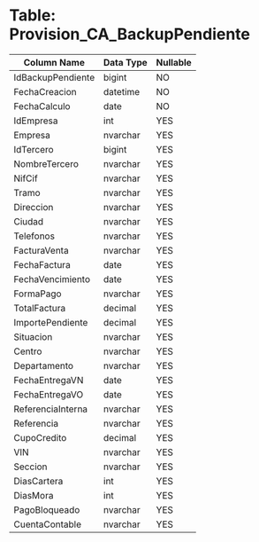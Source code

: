 # Table: Provision_CA_BackupPendiente

| Column Name | Data Type | Nullable |
|-------------|-----------|----------|
| IdBackupPendiente | bigint | NO |
| FechaCreacion | datetime | NO |
| FechaCalculo | date | NO |
| IdEmpresa | int | YES |
| Empresa | nvarchar | YES |
| IdTercero | bigint | YES |
| NombreTercero | nvarchar | YES |
| NifCif | nvarchar | YES |
| Tramo | nvarchar | YES |
| Direccion | nvarchar | YES |
| Ciudad | nvarchar | YES |
| Telefonos | nvarchar | YES |
| FacturaVenta | nvarchar | YES |
| FechaFactura | date | YES |
| FechaVencimiento | date | YES |
| FormaPago | nvarchar | YES |
| TotalFactura | decimal | YES |
| ImportePendiente | decimal | YES |
| Situacion | nvarchar | YES |
| Centro | nvarchar | YES |
| Departamento | nvarchar | YES |
| FechaEntregaVN | date | YES |
| FechaEntregaVO | date | YES |
| ReferenciaInterna | nvarchar | YES |
| Referencia | nvarchar | YES |
| CupoCredito | decimal | YES |
| VIN | nvarchar | YES |
| Seccion | nvarchar | YES |
| DiasCartera | int | YES |
| DiasMora | int | YES |
| PagoBloqueado | nvarchar | YES |
| CuentaContable | nvarchar | YES |
